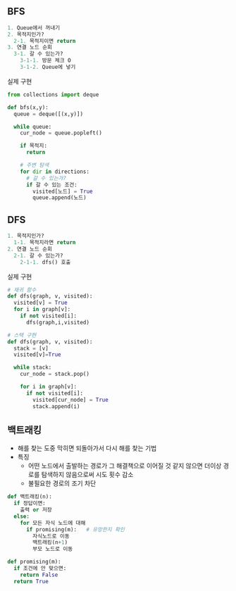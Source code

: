 ## BFS
```python
1. Queue에서 꺼내기
2. 목적지인가?
  2-1. 목적지이면 return
3. 연결 노드 순회
  3-1. 갈 수 있는가?
    3-1-1. 방문 체크 O
    3-1-2. Queue에 넣기
```

실제 구현
```python
from collections import deque

def bfs(x,y):
  queue = deque([(x,y)])

  while queue:
    cur_node = queue.popleft()

    if 목적지:
      return

    # 주변 탐색
    for dir in directions:
      # 갈 수 있는가?
      if 갈 수 있는 조건:
        visited[노드] = True
        queue.append(노드)
```

## DFS
```python
1. 목적지인가?
  1-1. 목적지라면 return
2. 연결 노드 순회
  2-1. 갈 수 있는가?
    2-1-1. dfs() 호출
```

실제 구현
```python
# 재귀 함수
def dfs(graph, v, visited):
  visited[v] = True
  for i in graph[v]:
    if not visited[i]:
      dfs(graph,i,visited)

# 스택 구현
def dfs(graph, v, visited):
  stack = [v]
  visited[v]=True

  while stack:
    cur_node = stack.pop()

    for i in graph[v]:
      if not visited[i]:
        visited[cur_node] = True
        stack.append(i)
```

## 백트래킹
- 해를 찾는 도중 막히면 되돌아가서 다시 해를 찾는 기법
- 특징
    - 어떤 노드에서 출발하는 경로가 그 해결책으로 이어질 것 같지 않으면 더이상 경로를 탐색하지 않음으로써 시도 횟수 감소
    - 불필요한 경로의 조기 차단
```python
def 백트래킹(n):
  if 정답이면:
    출력 or 저장
  else:
    for 모든 자식 노드에 대해
      if promising(m):   # 유망한지 확인
        자식노드로 이동
        백트래킹(n+1)
        부모 노드로 이동

def promising(m):
  if 조건에 안 맞으면:
    return False
  return True
```

